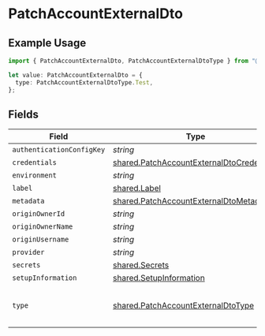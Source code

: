 # PatchAccountExternalDto

## Example Usage

```typescript
import { PatchAccountExternalDto, PatchAccountExternalDtoType } from "@stackone/stackone-client-ts/sdk/models/shared";

let value: PatchAccountExternalDto = {
  type: PatchAccountExternalDtoType.Test,
};
```

## Fields

| Field                                                                                                         | Type                                                                                                          | Required                                                                                                      | Description                                                                                                   | Example                                                                                                       |
| ------------------------------------------------------------------------------------------------------------- | ------------------------------------------------------------------------------------------------------------- | ------------------------------------------------------------------------------------------------------------- | ------------------------------------------------------------------------------------------------------------- | ------------------------------------------------------------------------------------------------------------- |
| `authenticationConfigKey`                                                                                     | *string*                                                                                                      | :heavy_minus_sign:                                                                                            | N/A                                                                                                           |                                                                                                               |
| `credentials`                                                                                                 | [shared.PatchAccountExternalDtoCredentials](../../../sdk/models/shared/patchaccountexternaldtocredentials.md) | :heavy_minus_sign:                                                                                            | N/A                                                                                                           |                                                                                                               |
| `environment`                                                                                                 | *string*                                                                                                      | :heavy_minus_sign:                                                                                            | N/A                                                                                                           |                                                                                                               |
| `label`                                                                                                       | [shared.Label](../../../sdk/models/shared/label.md)                                                           | :heavy_minus_sign:                                                                                            | N/A                                                                                                           |                                                                                                               |
| `metadata`                                                                                                    | [shared.PatchAccountExternalDtoMetadata](../../../sdk/models/shared/patchaccountexternaldtometadata.md)       | :heavy_minus_sign:                                                                                            | N/A                                                                                                           |                                                                                                               |
| `originOwnerId`                                                                                               | *string*                                                                                                      | :heavy_minus_sign:                                                                                            | N/A                                                                                                           |                                                                                                               |
| `originOwnerName`                                                                                             | *string*                                                                                                      | :heavy_minus_sign:                                                                                            | N/A                                                                                                           |                                                                                                               |
| `originUsername`                                                                                              | *string*                                                                                                      | :heavy_minus_sign:                                                                                            | N/A                                                                                                           |                                                                                                               |
| `provider`                                                                                                    | *string*                                                                                                      | :heavy_minus_sign:                                                                                            | N/A                                                                                                           |                                                                                                               |
| `secrets`                                                                                                     | [shared.Secrets](../../../sdk/models/shared/secrets.md)                                                       | :heavy_minus_sign:                                                                                            | N/A                                                                                                           |                                                                                                               |
| `setupInformation`                                                                                            | [shared.SetupInformation](../../../sdk/models/shared/setupinformation.md)                                     | :heavy_minus_sign:                                                                                            | N/A                                                                                                           |                                                                                                               |
| `type`                                                                                                        | [shared.PatchAccountExternalDtoType](../../../sdk/models/shared/patchaccountexternaldtotype.md)               | :heavy_minus_sign:                                                                                            | The account type                                                                                              | [<br/>"PRODUCTION",<br/>"TEST"<br/>]                                                                          |